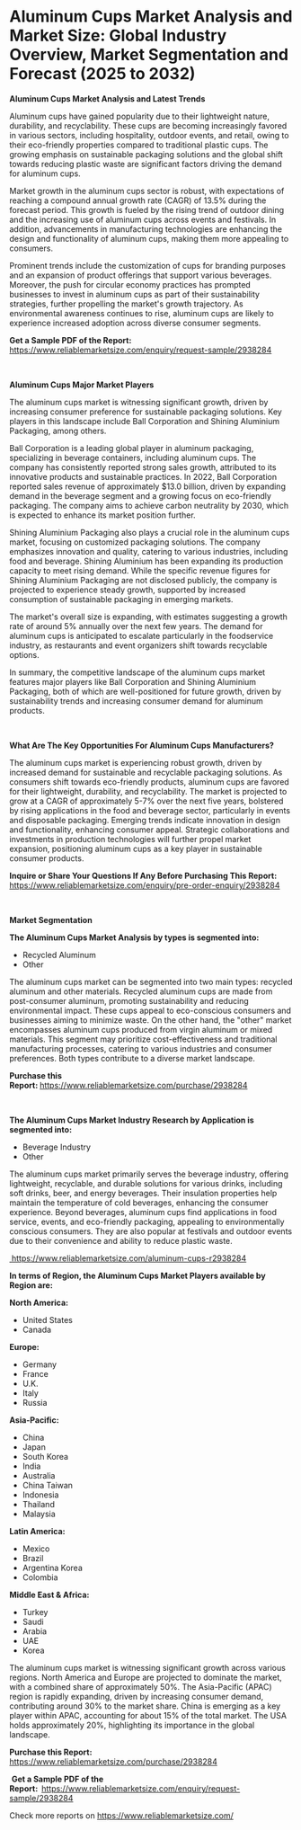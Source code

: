 <p><h1>Aluminum Cups Market Analysis and Market Size: Global Industry Overview, Market Segmentation and Forecast (2025 to 2032)</h1></p><p><strong>Aluminum Cups Market Analysis and Latest Trends</strong></p>
<p><p>Aluminum cups have gained popularity due to their lightweight nature, durability, and recyclability. These cups are becoming increasingly favored in various sectors, including hospitality, outdoor events, and retail, owing to their eco-friendly properties compared to traditional plastic cups. The growing emphasis on sustainable packaging solutions and the global shift towards reducing plastic waste are significant factors driving the demand for aluminum cups.</p><p>Market growth in the aluminum cups sector is robust, with expectations of reaching a compound annual growth rate (CAGR) of 13.5% during the forecast period. This growth is fueled by the rising trend of outdoor dining and the increasing use of aluminum cups across events and festivals. In addition, advancements in manufacturing technologies are enhancing the design and functionality of aluminum cups, making them more appealing to consumers.</p><p>Prominent trends include the customization of cups for branding purposes and an expansion of product offerings that support various beverages. Moreover, the push for circular economy practices has prompted businesses to invest in aluminum cups as part of their sustainability strategies, further propelling the market's growth trajectory. As environmental awareness continues to rise, aluminum cups are likely to experience increased adoption across diverse consumer segments.</p></p>
<p><strong>Get a Sample PDF of the Report:&nbsp;</strong> <a href="https://www.reliablemarketsize.com/enquiry/request-sample/2938284?utm_campaign=2876&utm_medium=2&utm_source=Github&utm_content=ia&utm_term=15032025&utm_id=aluminum-cups">https://www.reliablemarketsize.com/enquiry/request-sample/2938284</a></p>
<p>&nbsp;</p>
<p><strong>Aluminum Cups Major Market Players</strong></p>
<p><p>The aluminum cups market is witnessing significant growth, driven by increasing consumer preference for sustainable packaging solutions. Key players in this landscape include Ball Corporation and Shining Aluminium Packaging, among others.</p><p>Ball Corporation is a leading global player in aluminum packaging, specializing in beverage containers, including aluminum cups. The company has consistently reported strong sales growth, attributed to its innovative products and sustainable practices. In 2022, Ball Corporation reported sales revenue of approximately $13.0 billion, driven by expanding demand in the beverage segment and a growing focus on eco-friendly packaging. The company aims to achieve carbon neutrality by 2030, which is expected to enhance its market position further.</p><p>Shining Aluminium Packaging also plays a crucial role in the aluminum cups market, focusing on customized packaging solutions. The company emphasizes innovation and quality, catering to various industries, including food and beverage. Shining Aluminium has been expanding its production capacity to meet rising demand. While the specific revenue figures for Shining Aluminium Packaging are not disclosed publicly, the company is projected to experience steady growth, supported by increased consumption of sustainable packaging in emerging markets.</p><p>The market's overall size is expanding, with estimates suggesting a growth rate of around 5% annually over the next few years. The demand for aluminum cups is anticipated to escalate particularly in the foodservice industry, as restaurants and event organizers shift towards recyclable options.</p><p>In summary, the competitive landscape of the aluminum cups market features major players like Ball Corporation and Shining Aluminium Packaging, both of which are well-positioned for future growth, driven by sustainability trends and increasing consumer demand for aluminum products.</p></p>
<p>&nbsp;</p>
<p><strong>What Are The Key Opportunities For Aluminum Cups Manufacturers?</strong></p>
<p><p>The aluminum cups market is experiencing robust growth, driven by increased demand for sustainable and recyclable packaging solutions. As consumers shift towards eco-friendly products, aluminum cups are favored for their lightweight, durability, and recyclability. The market is projected to grow at a CAGR of approximately 5-7% over the next five years, bolstered by rising applications in the food and beverage sector, particularly in events and disposable packaging. Emerging trends indicate innovation in design and functionality, enhancing consumer appeal. Strategic collaborations and investments in production technologies will further propel market expansion, positioning aluminum cups as a key player in sustainable consumer products.</p></p>
<p><strong>Inquire or Share Your Questions If Any Before Purchasing This Report:</strong> <a href="https://www.reliablemarketsize.com/enquiry/pre-order-enquiry/2938284?utm_campaign=2876&utm_medium=2&utm_source=Github&utm_content=ia&utm_term=15032025&utm_id=aluminum-cups">https://www.reliablemarketsize.com/enquiry/pre-order-enquiry/2938284</a></p>
<p>&nbsp;</p>
<p><strong>Market Segmentation</strong></p>
<p><strong>The Aluminum Cups Market Analysis by types is segmented into:</strong></p>
<p><ul><li>Recycled Aluminum</li><li>Other</li></ul></p>
<p><p>The aluminum cups market can be segmented into two main types: recycled aluminum and other materials. Recycled aluminum cups are made from post-consumer aluminum, promoting sustainability and reducing environmental impact. These cups appeal to eco-conscious consumers and businesses aiming to minimize waste. On the other hand, the "other" market encompasses aluminum cups produced from virgin aluminum or mixed materials. This segment may prioritize cost-effectiveness and traditional manufacturing processes, catering to various industries and consumer preferences. Both types contribute to a diverse market landscape.</p></p>
<p><strong>Purchase this Report:&nbsp;</strong><a href="https://www.reliablemarketsize.com/purchase/2938284?utm_campaign=2876&utm_medium=2&utm_source=Github&utm_content=ia&utm_term=15032025&utm_id=aluminum-cups">https://www.reliablemarketsize.com/purchase/2938284</a></p>
<p>&nbsp;</p>
<p><strong>The Aluminum Cups Market Industry Research by Application is segmented into:</strong></p>
<p><ul><li>Beverage Industry</li><li>Other</li></ul></p>
<p><p>The aluminum cups market primarily serves the beverage industry, offering lightweight, recyclable, and durable solutions for various drinks, including soft drinks, beer, and energy beverages. Their insulation properties help maintain the temperature of cold beverages, enhancing the consumer experience. Beyond beverages, aluminum cups find applications in food service, events, and eco-friendly packaging, appealing to environmentally conscious consumers. They are also popular at festivals and outdoor events due to their convenience and ability to reduce plastic waste.</p></p>
<p><a href="https://www.reliablemarketsize.com/aluminum-cups-r2938284?utm_campaign=2876&utm_medium=2&utm_source=Github&utm_content=ia&utm_term=15032025&utm_id=aluminum-cups">&nbsp;https://www.reliablemarketsize.com/aluminum-cups-r2938284</a></p>
<p><strong>In terms of Region, the Aluminum Cups Market Players available by Region are:</strong></p>
<p>
    <p> <strong> North America: </strong>
        <ul>
            <li>United States</li>
            <li>Canada</li>
        </ul>
        </p> 
    <p> <strong> Europe: </strong>
        <ul>
            <li>Germany</li>
            <li>France</li>
            <li>U.K.</li>
            <li>Italy</li>
            <li>Russia</li>
        </ul>
        </p> 
    <p> <strong> Asia-Pacific: </strong>
        <ul>
            <li>China</li>
            <li>Japan</li>
            <li>South Korea</li>
            <li>India</li>
            <li>Australia</li>
            <li>China Taiwan</li>
            <li>Indonesia</li>
            <li>Thailand</li>
            <li>Malaysia</li>
        </ul>
        </p> 
    <p> <strong> Latin America: </strong>
        <ul>
            <li>Mexico</li>
            <li>Brazil</li>
            <li>Argentina Korea</li>
            <li>Colombia</li>
        </ul>
        </p> 
    <p> <strong> Middle East & Africa: </strong>
        <ul>
            <li>Turkey</li>
            <li>Saudi</li>
            <li>Arabia</li>
            <li>UAE</li>
            <li>Korea</li>
        </ul>
    </p>
    </p>
<p><p>The aluminum cups market is witnessing significant growth across various regions. North America and Europe are projected to dominate the market, with a combined share of approximately 50%. The Asia-Pacific (APAC) region is rapidly expanding, driven by increasing consumer demand, contributing around 30% to the market share. China is emerging as a key player within APAC, accounting for about 15% of the total market. The USA holds approximately 20%, highlighting its importance in the global landscape.</p></p>
<p><strong>Purchase this Report: </strong><a href="https://www.reliablemarketsize.com/purchase/2938284?utm_campaign=2876&utm_medium=2&utm_source=Github&utm_content=ia&utm_term=15032025&utm_id=aluminum-cups">https://www.reliablemarketsize.com/purchase/2938284</a></p>
<p>&nbsp;<strong>Get a Sample PDF of the Report:&nbsp;&nbsp;</strong><a href="https://www.reliablemarketsize.com/enquiry/request-sample/2938284?utm_campaign=2876&utm_medium=2&utm_source=Github&utm_content=ia&utm_term=15032025&utm_id=aluminum-cups">https://www.reliablemarketsize.com/enquiry/request-sample/2938284</a></p>
<p><strong></strong></p>
<p>Check more reports on <a href="https://www.reliablemarketsize.com/?utm_campaign=2876&utm_medium=2&utm_source=Github&utm_content=ia&utm_term=15032025&utm_id=aluminum-cups">https://www.reliablemarketsize.com/</a></p>